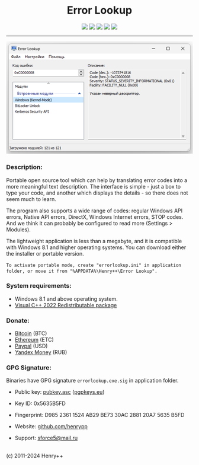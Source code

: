 ﻿<h1 align="center">Error Lookup</h1>

<p align="center">
	<a href="https://github.com/henrypp/errorlookup/releases"><img src="https://img.shields.io/github/v/release/henrypp/errorlookup?style=flat-square&include_prereleases&label=version" /></a>
	<a href="https://github.com/henrypp/errorlookup/releases"><img src="https://img.shields.io/github/downloads/henrypp/errorlookup/total.svg?style=flat-square" /></a>
	<a href="https://github.com/henrypp/errorlookup/issues"><img src="https://img.shields.io/github/issues-raw/henrypp/errorlookup.svg?style=flat-square&label=issues" /></a>
	<a href="https://github.com/henrypp/errorlookup/graphs/contributors"><img src="https://img.shields.io/github/contributors/henrypp/errorlookup?style=flat-square" /></a>
	<a href="https://github.com/henrypp/errorlookup/blob/master/LICENSE"><img src="https://img.shields.io/github/license/henrypp/errorlookup?style=flat-square" /></a>
</p>

-------

<p align="center">
	<img src="/images/errorlookup.png?cf" />
</p>

### Description:
Portable open source tool which can help by translating error codes into a more meaningful text description. The interface is simple - just a box to type your code, and another which displays the details - so there does not seem much to learn.

The program also supports a wide range of codes: regular Windows API errors, Native API errors, DirectX, Windows Internet errors, STOP codes.
And we think it can probably be configured to read more (Settings > Modules).

The lightweight application is less than a megabyte, and it is compatible with Windows 8.1 and higher operating systems. You can download either the installer or portable version.

```
To activate portable mode, create "errorlookup.ini" in application folder, or move it from "%APPDATA%\Henry++\Error Lookup".
```

### System requirements:
- Windows 8.1 and above operating system.
- [Visual C++ 2022 Redistributable package](https://learn.microsoft.com/en-us/cpp/windows/latest-supported-vc-redist?view=msvc-170)

### Donate:
- [Bitcoin](https://www.blockchain.com/btc/address/1LrRTXPsvHcQWCNZotA9RcwjsGcRghG96c) (BTC)
- [Ethereum](https://www.blockchain.com/explorer/addresses/eth/0xe2C84A62eb2a4EF154b19bec0c1c106734B95960) (ETC)
- [Paypal](https://paypal.me/henrypp) (USD)
- [Yandex Money](https://yoomoney.ru/to/4100115776040583) (RUB)

### GPG Signature:
Binaries have GPG signature `errorlookup.exe.sig` in application folder.

- Public key: [pubkey.asc](https://raw.githubusercontent.com/henrypp/builder/master/pubkey.asc) ([pgpkeys.eu](https://pgpkeys.eu/pks/lookup?op=index&fingerprint=on&search=0x5635B5FD))
- Key ID: 0x5635B5FD
- Fingerprint: D985 2361 1524 AB29 BE73 30AC 2881 20A7 5635 B5FD

- Website: [github.com/henrypp](https://github.com/henrypp)
- Support: sforce5@mail.ru
<br />
(c) 2011-2024 Henry++
